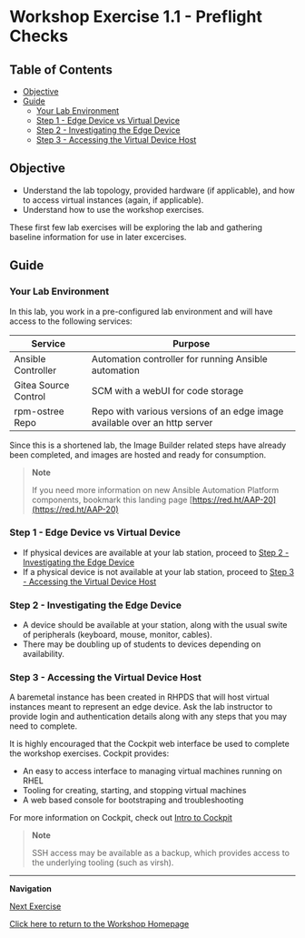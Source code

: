 # Workshop Exercise 1.1 - Preflight Checks

## Table of Contents

* [Objective](#objective)
* [Guide](#guide)
   * [Your Lab Environment](#your-lab-environment)
   * [Step 1 - Edge Device vs Virtual Device](#step-1---edge-device-vs-virtual-device)
   * [Step 2 - Investigating the Edge Device](#step-2---investigating-the-edge-device)
   * [Step 3 - Accessing the Virtual Device Host](#step-3---accessing-the-virtual-device-host)

## Objective

* Understand the lab topology, provided hardware (if applicable), and how to access virtual instances (again, if applicable).
* Understand how to use the workshop exercises.

These first few lab exercises will be exploring the lab and gathering baseline information for use in later excercises.

## Guide

### Your Lab Environment

In this lab, you work in a pre-configured lab environment and will have access to the following services:

| Service | Purpose |
| --- | --- |
| Ansible Controller | Automation controller for running Ansible automation |
| Gitea Source Control | SCM with a webUI for code storage |
| rpm-ostree Repo | Repo with various versions of an edge image available over an http server |

Since this is a shortened lab, the Image Builder related steps have already been completed, and images are hosted and ready for consumption.

> **Note**
>
> If you need more information on new Ansible Automation Platform components, bookmark this landing page [https://red.ht/AAP-20](https://red.ht/AAP-20)

### Step 1 - Edge Device vs Virtual Device

- If physical devices are available at your lab station, proceed to [Step 2 - Investigating the Edge Device](#step-2---using-the-terminal)
- If a physical device is not available at your lab station, proceed to [Step 3 - Accessing the Virtual Device Host](#step-3---accessing-the-virtual-device-host)

### Step 2 - Investigating the Edge Device

- A device should be available at your station, along with the usual swite of peripherals (keyboard, mouse, monitor, cables).
- There may be doubling up of students to devices depending on availability.

### Step 3 - Accessing the Virtual Device Host

A baremetal instance has been created in RHPDS that will host virtual instances meant to represent an edge device. Ask the lab instructor to provide login and authentication details along with any steps that you may need to complete.

It is highly encouraged that the Cockpit web interface be used to complete the workshop exercises. Cockpit provides:
- An easy to access interface to managing virtual machines running on RHEL
- Tooling for creating, starting, and stopping virtual machines
- A web based console for bootstraping and troubleshooting

For more information on Cockpit, check out [Intro to Cockpit](https://www.redhat.com/sysadmin/intro-cockpit)

> **Note**
>
> SSH access may be available as a backup, which provides access to the underlying tooling (such as virsh).

---
**Navigation**

[Next Exercise](../1.2-controller-intro)

[Click here to return to the Workshop Homepage](../README.md)
